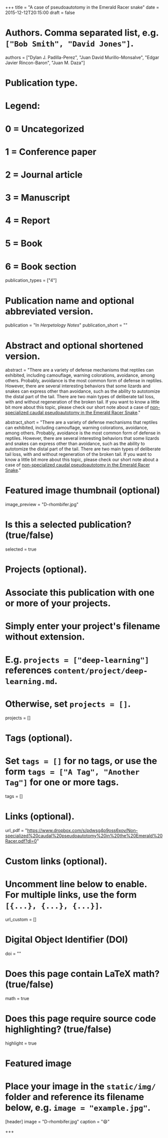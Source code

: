 +++
title = "A case of pseudoautotomy in the Emerald Racer snake"
date = 2015-12-12T20:15:00
draft = false

# Authors. Comma separated list, e.g. `["Bob Smith", "David Jones"]`.
authors = ["Dylan J. Padilla-Perez", "Juan David Murillo-Monsalve", "Edgar Javier Rincon-Baron", "Juan M. Daza"]

# Publication type.
# Legend:
# 0 = Uncategorized
# 1 = Conference paper
# 2 = Journal article
# 3 = Manuscript
# 4 = Report
# 5 = Book
# 6 = Book section
publication_types = ["4"]

# Publication name and optional abbreviated version.
publication = "In *Herpetology Notes*"
publication_short = ""

# Abstract and optional shortened version.
abstract = "There are a variety of defense mechanisms that reptiles can exhibited, including camouflage, warning colorations, avoidance, among others. Probably, avoidance is the most common form of defense in reptiles. However, there are several interesting behaviors that some lizards and snakes can express other than avoidance, such as the ability to autotomize the distal part of the tail. There are two main types of deliberate tail loss, with and without regeneration of the broken tail. If you want to know a little bit more about this topic, please check our short note about a case of [non-specialized caudal pseudoautotomy in the Emerald Racer Snake](https://www.dropbox.com/s/pdwsg4p9oss6xov/Non-specialized%20caudal%20pseudoautotomy%20in%20the%20Emerald%20Racer.pdf?dl=0)." 



abstract_short = "There are a variety of defense mechanisms that reptiles can exhibited, including camouflage, warning colorations, avoidance, among others. Probably, avoidance is the most common form of defense in reptiles. However, there are several interesting behaviors that some lizards and snakes can express other than avoidance, such as the ability to autotomize the distal part of the tail. There are two main types of deliberate tail loss, with and without regeneration of the broken tail. If you want to know a little bit more about this topic, please check our short note about a case of [non-specialized caudal pseudoautotomy in the Emerald Racer Snake](https://www.dropbox.com/s/pdwsg4p9oss6xov/Non-specialized%20caudal%20pseudoautotomy%20in%20the%20Emerald%20Racer.pdf?dl=0)."


# Featured image thumbnail (optional)
image_preview = "D-rhombifer.jpg"

# Is this a selected publication? (true/false)
selected = true

# Projects (optional).
#   Associate this publication with one or more of your projects.
#   Simply enter your project's filename without extension.
#   E.g. `projects = ["deep-learning"]` references `content/project/deep-learning.md`.
#   Otherwise, set `projects = []`.
projects = []

# Tags (optional).
#   Set `tags = []` for no tags, or use the form `tags = ["A Tag", "Another Tag"]` for one or more tags.
tags = []

# Links (optional).
url_pdf = "https://www.dropbox.com/s/pdwsg4p9oss6xov/Non-specialized%20caudal%20pseudoautotomy%20in%20the%20Emerald%20Racer.pdf?dl=0"


# Custom links (optional).
#   Uncomment line below to enable. For multiple links, use the form `[{...}, {...}, {...}]`.
url_custom = []

# Digital Object Identifier (DOI)
doi = ""

# Does this page contain LaTeX math? (true/false)
math = true

# Does this page require source code highlighting? (true/false)
highlight = true

# Featured image
# Place your image in the `static/img/` folder and reference its filename below, e.g. `image = "example.jpg"`.
[header]
image = "D-rhombifer.jpg"
caption = ":smile:"

+++

